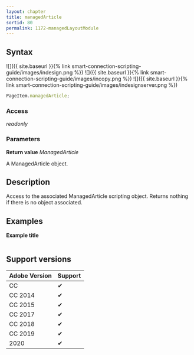 ```yaml
---
layout: chapter
title: managedArticle
sortid: 80
permalink: 1172-managedLayoutModule
---
```

## Syntax

![]({{ site.baseurl }}{% link smart-connection-scripting-guide/images/indesign.png %}) ![]({{ site.baseurl }}{% link smart-connection-scripting-guide/images/incopy.png %}) ![]({{ site.baseurl }}{% link smart-connection-scripting-guide/images/indesignserver.png %})
```javascript
PageItem.managedArticle;
```

### Access

*readonly*

### Parameters

**Return value** *ManagedArticle*

A ManagedArticle object.

## Description

Access to the associated ManagedArticle scripting object.
Returns nothing if there is no object associated.

## Examples

**Example title**

```javascript
```

## Support versions

| Adobe Version | Support |
|---------------|---------|
| CC            | ✔       |
| CC 2014       | ✔       |
| CC 2015       | ✔       |
| CC 2017       | ✔       |
| CC 2018       | ✔       |
| CC 2019       | ✔       |
| 2020          | ✔       |